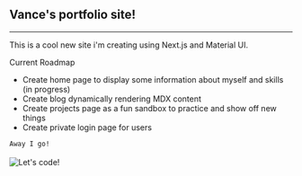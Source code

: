 ## Vance's portfolio site!

---

This is a cool new site i'm creating using Next.js and Material UI.

Current Roadmap
- Create home page to display some information about myself and skills \(in progress\)
- Create blog dynamically rendering MDX content
- Create projects page as a fun sandbox to practice and show off new things
- Create private login page for users

```Away I go!```<br><br>
![Let's code!](/public/computes.jpg)